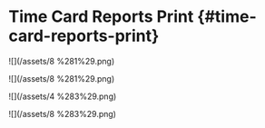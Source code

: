 # Time Card Reports Print {#time-card-reports-print}

![](/assets/8 %281%29.png)

![](/assets/8 %281%29.png)

![](/assets/4 %283%29.png)

![](/assets/8 %283%29.png)

